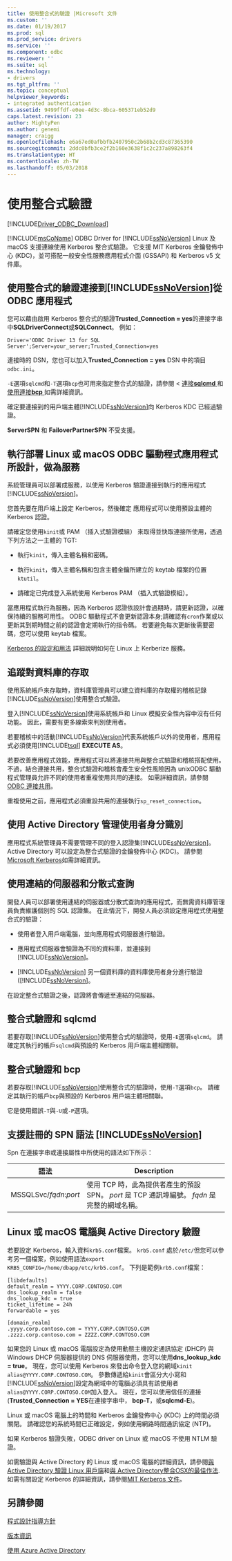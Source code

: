 ```yaml
---
title: 使用整合式的驗證 |Microsoft 文件
ms.custom: ''
ms.date: 01/19/2017
ms.prod: sql
ms.prod_service: drivers
ms.service: ''
ms.component: odbc
ms.reviewer: ''
ms.suite: sql
ms.technology:
- drivers
ms.tgt_pltfrm: ''
ms.topic: conceptual
helpviewer_keywords:
- integrated authentication
ms.assetid: 9499ffdf-e0ee-4d3c-8bca-605371eb52d9
caps.latest.revision: 23
author: MightyPen
ms.author: genemi
manager: craigg
ms.openlocfilehash: e6a67ed0afbbfb2407950c2b68b2cd3c87365390
ms.sourcegitcommit: 2ddc0bfb3ce2f2b160e3638f1c2c237a898263f4
ms.translationtype: HT
ms.contentlocale: zh-TW
ms.lasthandoff: 05/03/2018
---
```

# <a name="using-integrated-authentication"></a>使用整合式驗證
[!INCLUDE[Driver_ODBC_Download](../../../includes/driver_odbc_download.md)]

[!INCLUDE[msCoName](../../../includes/msconame_md.md)] ODBC Driver for [!INCLUDE[ssNoVersion](../../../includes/ssnoversion_md.md)] Linux 及 macOS 支援連線使用 Kerberos 整合式驗證。 它支援 MIT Kerberos 金鑰發佈中心 (KDC)，並可搭配一般安全性服務應用程式介面 (GSSAPI) 和 Kerberos v5 文件庫。
  
## <a name="using-integrated-authentication-to-connect-to-includessnoversionincludesssnoversionmdmd-from-an-odbc-application"></a>使用整合式的驗證連接到[!INCLUDE[ssNoVersion](../../../includes/ssnoversion_md.md)]從 ODBC 應用程式  

您可以藉由啟用 Kerberos 整合式的驗證**Trusted_Connection = yes**的連接字串中**SQLDriverConnect**或**SQLConnect**。 例如：  

```
Driver='ODBC Driver 13 for SQL Server';Server=your_server;Trusted_Connection=yes  
```
  
連接時的 DSN，您也可以加入**Trusted_Connection = yes** DSN 中的項目`odbc.ini`。
  
`-E`選項`sqlcmd`和`-T`選項`bcp`也可用來指定整合式的驗證，請參閱 <<c8> [ 連接**sqlcmd** ](../../../connect/odbc/linux-mac/connecting-with-sqlcmd.md)和[使用連接**bcp** ](../../../connect/odbc/linux-mac/connecting-with-bcp.md)如需詳細資訊。

確定要連接到的用戶端主體[!INCLUDE[ssNoVersion](../../../includes/ssnoversion_md.md)]向 Kerberos KDC 已經過驗證。
  
**ServerSPN** 和 **FailoverPartnerSPN** 不受支援。  
  
## <a name="deploying-a-linux-or-macos-odbc-driver-application-designed-to-run-as-a-service"></a>執行部署 Linux 或 macOS ODBC 驅動程式應用程式所設計，做為服務

系統管理員可以部署成服務，以使用 Kerberos 驗證連接到執行的應用程式[!INCLUDE[ssNoVersion](../../../includes/ssnoversion_md.md)]。  
  
您首先要在用戶端上設定 Kerberos，然後確定 應用程式可以使用預設主體的 Kerberos 認證。

請確定您使用`kinit`或 PAM （插入式驗證模組） 來取得並快取連接所使用，透過下列方法之一主體的 TGT:  
  
-   執行`kinit`，傳入主體名稱和密碼。  
  
-   執行`kinit`，傳入主體名稱和包含主體金鑰所建立的 keytab 檔案的位置`ktutil`。  
  
-   請確定已完成登入系統使用 Kerberos PAM （插入式驗證模組）。

當應用程式執行為服務，因為 Kerberos 認證依設計會過期時，請更新認證，以確保持續的服務可用性。 ODBC 驅動程式不會更新認證本身;請確認有`cron`作業或以更新其到期時間之前的認證會定期執行的指令碼。 若要避免每次更新後需要密碼，您可以使用 keytab 檔案。  
  
[Kerberos 的設定和用法](http://commons.oreilly.com/wiki/index.php/Linux_in_a_Windows_World/Centralized_Authentication_Tools/Kerberos_Configuration_and_Use) 詳細說明如何在 Linux 上 Kerberize 服務。
  
## <a name="tracking-access-to-a-database"></a>追蹤對資料庫的存取

使用系統帳戶來存取時，資料庫管理員可以建立資料庫的存取權的稽核記錄[!INCLUDE[ssNoVersion](../../../includes/ssnoversion_md.md)]使用整合式驗證。  
  
登入[!INCLUDE[ssNoVersion](../../../includes/ssnoversion_md.md)]使用系統帳戶和 Linux 模擬安全性內容中沒有任何功能。 因此，需要有更多線索來判別使用者。
  
若要稽核中的活動[!INCLUDE[ssNoVersion](../../../includes/ssnoversion_md.md)]代表系統帳戶以外的使用者，應用程式必須使用[!INCLUDE[tsql](../../../includes/tsql_md.md)] **EXECUTE AS**。  
  
若要改善應用程式效能，應用程式可以將連接共用與整合式驗證和稽核搭配使用。 不過，結合連接共用，整合式驗證和稽核會產生安全性風險因為 unixODBC 驅動程式管理員允許不同的使用者重複使用共用的連接。 如需詳細資訊，請參閱 [ODBC 連接共用](http://www.unixodbc.org/doc/conn_pool.html)。  

重複使用之前，應用程式必須重設共用的連接執行`sp_reset_connection`。  

## <a name="using-active-directory-to-manage-user-identities"></a>使用 Active Directory 管理使用者身分識別

應用程式系統管理員不需要管理不同的登入認證集[!INCLUDE[ssNoVersion](../../../includes/ssnoversion_md.md)]。 Active Directory 可以設定為整合式驗證的金鑰發佈中心 (KDC)。 請參閱[Microsoft Kerberos](https://msdn.microsoft.com/en-us/library/windows/desktop/aa378747(v=vs.85).aspx)如需詳細資訊。

## <a name="using-linked-server-and-distributed-queries"></a>使用連結的伺服器和分散式查詢

開發人員可以部署使用連結的伺服器或分散式查詢的應用程式，而無需資料庫管理員負責維護個別的 SQL 認證集。 在此情況下，開發人員必須設定應用程式使用整合式的驗證：  
  
-   使用者登入用戶端電腦，並向應用程式伺服器進行驗證。  
  
-   應用程式伺服器會驗證為不同的資料庫，並連接到[!INCLUDE[ssNoVersion](../../../includes/ssnoversion_md.md)]。  
  
-   [!INCLUDE[ssNoVersion](../../../includes/ssnoversion_md.md)] 另一個資料庫的資料庫使用者身分進行驗證 ([!INCLUDE[ssNoVersion](../../../includes/ssnoversion_md.md)]。  
  
在設定整合式驗證之後，認證將會傳遞至連結的伺服器。  
  
## <a name="integrated-authentication-and-sqlcmd"></a>整合式驗證和 sqlcmd
若要存取[!INCLUDE[ssNoVersion](../../../includes/ssnoversion_md.md)]使用整合式的驗證時，使用`-E`選項`sqlcmd`。 請確定其執行的帳戶`sqlcmd`與預設的 Kerberos 用戶端主體相關聯。

## <a name="integrated-authentication-and-bcp"></a>整合式驗證和 bcp
若要存取[!INCLUDE[ssNoVersion](../../../includes/ssnoversion_md.md)]使用整合式的驗證時，使用`-T`選項`bcp`。 請確定其執行的帳戶`bcp`與預設的 Kerberos 用戶端主體相關聯。 
  
它是使用錯誤`-T`與`-U`或`-P`選項。
  
## <a name="supported-syntax-for-an-spn-registered-by-includessnoversionincludesssnoversionmdmd"></a>支援註冊的 SPN 語法 [!INCLUDE[ssNoVersion](../../../includes/ssnoversion_md.md)]

Spn 在連接字串或連接屬性中所使用的語法如下所示：  

|語法|Description|  
|----------|---------------|  
|MSSQLSvc/*fqdn*:*port*|使用 TCP 時，此為提供者產生的預設 SPN。 *port* 是 TCP 通訊埠編號。 *fqdn* 是完整的網域名稱。|  
  
## <a name="authenticating-a-linux-or-macos-computer-with-active-directory"></a>Linux 或 macOS 電腦與 Active Directory 驗證

若要設定 Kerberos，輸入資料`krb5.conf`檔案。 `krb5.conf` 處於`/etc/`但您可以參考另一個檔案，例如使用語法`export KRB5_CONFIG=/home/dbapp/etc/krb5.conf`。 下列是範例`krb5.conf`檔案：  
  
```  
[libdefaults]  
default_realm = YYYY.CORP.CONTOSO.COM  
dns_lookup_realm = false  
dns_lookup_kdc = true  
ticket_lifetime = 24h  
forwardable = yes  
  
[domain_realm]  
.yyyy.corp.contoso.com = YYYY.CORP.CONTOSO.COM  
.zzzz.corp.contoso.com = ZZZZ.CORP.CONTOSO.COM  
```  
  
如果您的 Linux 或 macOS 電腦設定為使用動態主機設定通訊協定 (DHCP) 與 Windows DHCP 伺服器提供的 DNS 伺服器使用，您可以使用**dns_lookup_kdc = true**。 現在，您可以使用 Kerberos 來發出命令登入您的網域`kinit alias@YYYY.CORP.CONTOSO.COM`。 參數傳遞給`kinit`會區分大小寫和[!INCLUDE[ssNoVersion](../../../includes/ssnoversion_md.md)]設定為網域中的電腦必須具有該使用者`alias@YYYY.CORP.CONTOSO.COM`加入登入。 現在，您可以使用信任的連接 (**Trusted_Connection = YES**在連接字串中， **bcp-T**，或**sqlcmd-E**)。  
  
Linux 或 macOS 電腦上的時間和 Kerberos 金鑰發佈中心 (KDC) 上的時間必須關閉。 請確認您的系統時間已正確設定，例如使用網路時間通訊協定 (NTP)。  

如果 Kerberos 驗證失敗，ODBC driver on Linux 或 macOS 不使用 NTLM 驗證。  

如需驗證與 Active Directory 的 Linux 或 macOS 電腦的詳細資訊，請參閱[與 Active Directory 驗證 Linux 用戶端](http://technet.microsoft.com/magazine/2008.12.linux.aspx#id0060048)和[與 Active Directory整合OSX的最佳作法](http://training.apple.com/pdf/Best_Practices_for_Integrating_OS_X_with_Active_Directory.pdf). 如需有關設定 Kerberos 的詳細資訊，請參閱[MIT Kerberos 文件](https://web.mit.edu/kerberos/krb5-1.12/doc/index.html)。

## <a name="see-also"></a>另請參閱  
[程式設計指導方針](../../../connect/odbc/linux-mac/programming-guidelines.md)

[版本資訊](../../../connect/odbc/linux-mac/release-notes.md)

[使用 Azure Active Directory](../../../connect/odbc/using-azure-active-directory.md)
